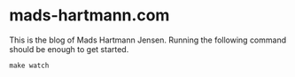 # mads-hartmann.com
This is the blog of Mads Hartmann Jensen. Running the following
command should be enough to get started.

    make watch
